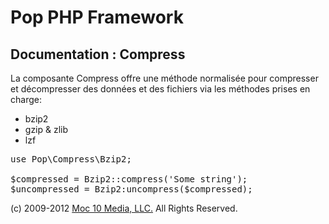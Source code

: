 Pop PHP Framework
=================

Documentation : Compress
------------------------

La composante Compress offre une méthode normalisée pour compresser et décompresser des données et des fichiers via les méthodes prises en charge:


* bzip2
* gzip &amp; zlib
* lzf

<pre>
use Pop\Compress\Bzip2;

$compressed = Bzip2::compress('Some string');
$uncompressed = Bzip2:uncompress($compressed);
</pre>

(c) 2009-2012 [Moc 10 Media, LLC.](http://www.moc10media.com) All Rights Reserved.
